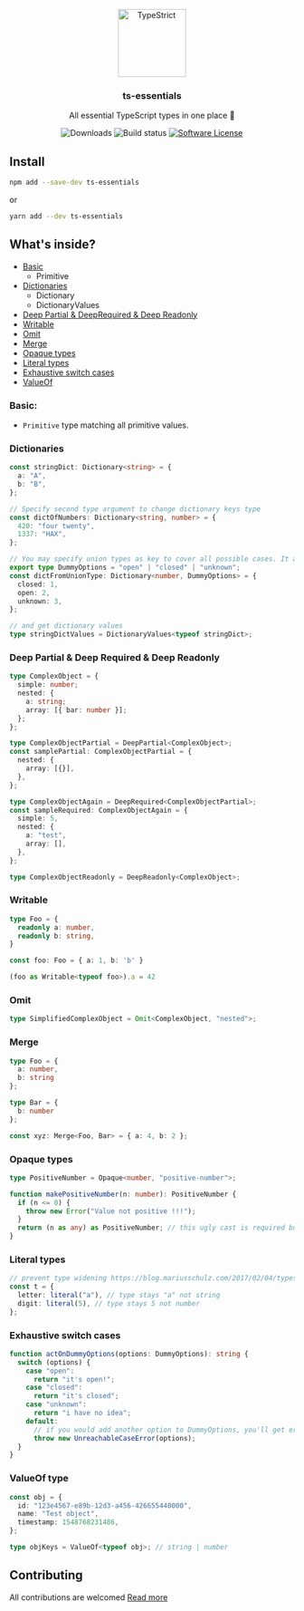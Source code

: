 <p align="center">
  <img src="https://emojipedia-us.s3.dualstack.us-west-1.amazonaws.com/thumbs/240/google/146/toolbox_1f9f0.png" width="120" alt="TypeStrict">
  <h3 align="center">ts-essentials</h3>
  <p align="center">All essential TypeScript types in one place 🤙</p>
  <p align="center">
    <img alt="Downloads" src="https://img.shields.io/npm/dm/ts-essentials.svg">
    <img alt="Build status" src="https://circleci.com/gh/krzkaczor/ts-essentials.svg?style=svg">
    <a href="/package.json"><img alt="Software License" src="https://img.shields.io/badge/license-MIT-brightgreen.svg?style=flat-square"></a>
  </p>
</p>

## Install

```sh
npm add --save-dev ts-essentials
```

or

```sh
yarn add --dev ts-essentials
```

## What's inside?

- [Basic](#basic)
  - Primitive
- [Dictionaries](#dictionaries)
  - Dictionary
  - DictionaryValues
- [Deep Partial & DeepRequired & Deep Readonly](#deep-partial--deep-required--deep-readonly)
- [Writable](#writable)
- [Omit](#omit)
- [Merge](#merge)
- [Opaque types](#opaque-types)
- [Literal types](#literal-types)
- [Exhaustive switch cases](#exhaustive-switch-cases)
- [ValueOf](#valueof-type)

### Basic:

- `Primitive` type matching all primitive values.

### Dictionaries

```typescript
const stringDict: Dictionary<string> = {
  a: "A",
  b: "B",
};

// Specify second type argument to change dictionary keys type
const dictOfNumbers: Dictionary<string, number> = {
  420: "four twenty",
  1337: "HAX",
};

// You may specify union types as key to cover all possible cases. It acts the same as Record from TS's standard library
export type DummyOptions = "open" | "closed" | "unknown";
const dictFromUnionType: Dictionary<number, DummyOptions> = {
  closed: 1,
  open: 2,
  unknown: 3,
};

// and get dictionary values
type stringDictValues = DictionaryValues<typeof stringDict>;
```

### Deep Partial & Deep Required & Deep Readonly

```typescript
type ComplexObject = {
  simple: number;
  nested: {
    a: string;
    array: [{ bar: number }];
  };
};

type ComplexObjectPartial = DeepPartial<ComplexObject>;
const samplePartial: ComplexObjectPartial = {
  nested: {
    array: [{}],
  },
};

type ComplexObjectAgain = DeepRequired<ComplexObjectPartial>;
const sampleRequired: ComplexObjectAgain = {
  simple: 5,
  nested: {
    a: "test",
    array: [],
  },
};

type ComplexObjectReadonly = DeepReadonly<ComplexObject>;
```

### Writable

```typescript
type Foo = {
  readonly a: number,
  readonly b: string,
}

const foo: Foo = { a: 1, b: 'b' }

(foo as Writable<typeof foo>).a = 42
```

### Omit

```typescript
type SimplifiedComplexObject = Omit<ComplexObject, "nested">;
```

### Merge

```typescript
type Foo = {
  a: number,
  b: string
};

type Bar = {
  b: number
};

const xyz: Merge<Foo, Bar> = { a: 4, b: 2 };
```

### Opaque types

```typescript
type PositiveNumber = Opaque<number, "positive-number">;

function makePositiveNumber(n: number): PositiveNumber {
  if (n <= 0) {
    throw new Error("Value not positive !!!");
  }
  return (n as any) as PositiveNumber; // this ugly cast is required but only when "producing" opaque types
}
```

### Literal types

```typescript
// prevent type widening https://blog.mariusschulz.com/2017/02/04/typescript-2-1-literal-type-widening
const t = {
  letter: literal("a"), // type stays "a" not string
  digit: literal(5), // type stays 5 not number
};
```

### Exhaustive switch cases

```typescript
function actOnDummyOptions(options: DummyOptions): string {
  switch (options) {
    case "open":
      return "it's open!";
    case "closed":
      return "it's closed";
    case "unknown":
      return "i have no idea";
    default:
      // if you would add another option to DummyOptions, you'll get error here!
      throw new UnreachableCaseError(options);
  }
}
```

### ValueOf type

```typescript
const obj = {
  id: "123e4567-e89b-12d3-a456-426655440000",
  name: "Test object",
  timestamp: 1548768231486,
};

type objKeys = ValueOf<typeof obj>; // string | number
```


## Contributing

All contributions are welcomed [Read more](./CONTRIBUTING.md)
